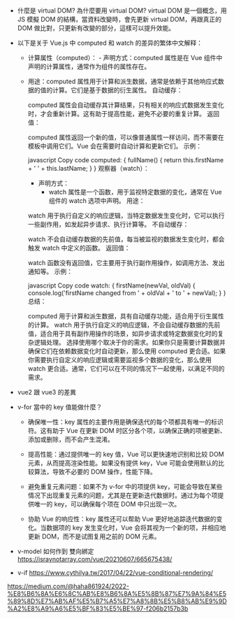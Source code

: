 ##

- 什麼是 virtual DOM? 為什麼要用 virtual DOM?
  virtual DOM 是一個概念，用 JS 模擬 DOM 的結構，當資料改變時，會先更新 virtual DOM，再跟真正的 DOM 做比對，只更新有改變的部分，這樣可以提升效能。

- 以下是关于 Vue.js 中 computed 和 watch 的差异的繁体中文解释：

  - 计算属性（computed）： - 声明方式：computed 属性是在 Vue 组件中声明的计算属性，通常作为组件的属性存在。
  - 用途：computed 属性用于计算和派生数据，通常是依赖于其他响应式数据的值的计算。它们是基于数据的衍生属性。
    自动缓存：

    computed 属性会自动缓存其计算结果，只有相关的响应式数据发生变化时，才会重新计算。这有助于提高性能，避免不必要的重复计算。
    返回值：

    computed 属性返回一个新的值，可以像普通属性一样访问，而不需要在模板中调用它们。Vue 会在需要时自动计算和更新它们。
    示例：

    javascript
    Copy code
    computed: {
    fullName() {
    return this.firstName + ' ' + this.lastName;
    }
    }
    观察器（watch）：

    - 声明方式：
      - watch 属性是一个函数，用于监视特定数据的变化，通常在 Vue 组件的 watch 选项中声明。
        用途：

    watch 用于执行自定义的响应逻辑，当特定数据发生变化时，它可以执行一些副作用，如发起异步请求、执行计算等。
    不自动缓存：

    watch 不会自动缓存数据的先前值，每当被监视的数据发生变化时，都会触发 watch 中定义的函数。
    返回值：

    watch 函数没有返回值，它主要用于执行副作用操作，如调用方法、发出通知等。
    示例：

    javascript
    Copy code
    watch: {
    firstName(newVal, oldVal) {
    console.log('firstName changed from ' + oldVal + ' to ' + newVal);
    }
    }
    总结：

    computed 用于计算和派生数据，具有自动缓存功能，适合用于衍生属性的计算。
    watch 用于执行自定义的响应逻辑，不会自动缓存数据的先前值，适合用于具有副作用操作的场景，如异步请求或特定数据变化时的复杂逻辑处理。
    选择使用哪个取决于你的需求。如果你只是需要计算数据并确保它们在依赖数据变化时自动更新，那么使用 computed 更合适。如果你需要执行自定义的响应逻辑或需要监视多个数据的变化，那么使用 watch 更合适。通常，它们可以在不同的情况下一起使用，以满足不同的需求。

- vue2 跟 vue3 的差異

- v-for 當中的 key 值能做什麼？

  - 确保唯一性：key 属性的主要作用是确保迭代的每个项都具有唯一的标识符。这有助于 Vue 在更新 DOM 时区分各个项，以确保正确的项被更新、添加或删除，而不会产生混淆。

  - 提高性能：通过提供唯一的 key 值，Vue 可以更快速地识别和比较 DOM 元素，从而提高渲染性能。如果没有提供 key，Vue 可能会使用默认的比较算法，导致不必要的 DOM 操作，性能下降。

  - 避免重复元素问题：如果不为 v-for 中的项提供 key，可能会导致在某些情况下出现重复元素的问题，尤其是在更新迭代数据时。通过为每个项提供唯一的 key，可以确保每个项在 DOM 中只出现一次。

  - 协助 Vue 的响应性：key 属性还可以帮助 Vue 更好地追踪迭代数据的变化。当数据项的 key 发生变化时，Vue 会将其视为一个新的项，并相应地更新 DOM，而不是试图复用之前的 DOM 元素。

* v-model 如何作到 雙向綁定
  https://israynotarray.com/vue/20210607/665675438/

* v-if
  https://www.cythilya.tw/2017/04/22/vue-conditional-rendering/

https://medium.com/@haha861924/2022-%E8%B6%8A%E6%8C%AB%E8%B6%8A%E5%8B%87%E7%9A%84%E5%89%8D%E7%AB%AF%E5%B7%A5%E7%A8%8B%E5%B8%AB%E9%9D%A2%E8%A9%A6%E5%BF%83%E5%BE%97-f206b2157b3b
